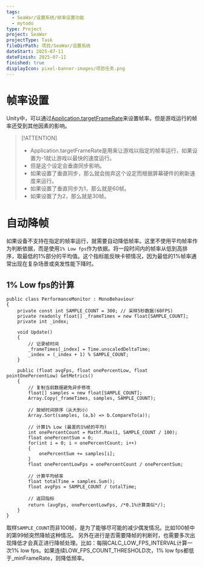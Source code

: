 ```yaml
---
tags:
  - SeaWar/设置系统/帧率设置功能
  - mytodo
type: Project
project: SeaWar
projectType: Task
fileDirPath: 项目/SeaWar/设置系统
dateStart: 2025-07-11
dateFinish: 2025-07-11
finished: true
displayIcon: pixel-banner-images/项目任务.png
---
```

# 帧率设置
Unity中，可以通过[Application.targetFrameRate](https://docs.unity3d.com/2019.4/Documentation/ScriptReference/Application-targetFrameRate.html)来设置帧率。但是游戏运行的帧率还受到其他因素的影响。
>[!ATTENTION]
>- Application.targetFrameRate是用来让游戏以指定的帧率运行，如果设置为-1就让游戏以最快的速度运行。
>- 但是这个设定会垂直同步影响。
>- 如果设置了垂直同步，那么就会抛弃这个设定而根据屏幕硬件的刷新速度来运行。
>- 如果设置了垂直同步为1，那么就是60帧。
>- 如果设置了为2，那么就是30帧。
# 自动降帧
如果设备不支持在指定的帧率运行，就需要自动降低帧率。这里不使用平均帧率作为判断依据，而是使用`1% Low fps`作为依据。将一段时间内的帧率从低到高排序，取最低的1%部分的平均值。这个指标能反映卡顿情况，因为最低的1%帧率通常出现在复杂场景或突发性能下降时。
## 1% Low fps的计算
```CSharp
public class PerformanceMonitor : MonoBehaviour
{
    private const int SAMPLE_COUNT = 300; // 采样5秒数据(60FPS)
    private readonly float[] _frameTimes = new float[SAMPLE_COUNT];
    private int _index;
    
    void Update()
    {
        // 记录帧时间
        _frameTimes[_index] = Time.unscaledDeltaTime;
        _index = (_index + 1) % SAMPLE_COUNT;
    }
    
    public (float avgFps, float onePercentLow, float pointOnePercentLow) GetMetrics()
    {
        // 复制当前数据避免异步修改
        float[] samples = new float[SAMPLE_COUNT];
        Array.Copy(_frameTimes, samples, SAMPLE_COUNT);
        
        // 按帧时间排序（从大到小）
        Array.Sort(samples, (a,b) => b.CompareTo(a));
        
        // 计算1% Low (最差的1%帧的平均)
        int onePercentCount = Mathf.Max(1, SAMPLE_COUNT / 100);
        float onePercentSum = 0;
        for(int i = 0; i < onePercentCount; i++) 
        {
            onePercentSum += samples[i];
        }
        float onePercentLowFps = onePercentCount / onePercentSum;
        
        // 计算平均帧率
        float totalTime = samples.Sum();
        float avgFps = SAMPLE_COUNT / totalTime;
        
        // 返回指标
        return (avgFps, onePercentLowFps, /*0.1%计算类似*/);
    }
}
```
取样`SAMPLE_COUNT`而非100帧，是为了能够尽可能的减少偶发情况。比如100帧中的第99帧突然降帧这种情况。
另外在进行是否需要降帧的判断时，也需要多次出现降低才会真正进行降帧处理。比如：每隔CALC_LOW_FPS_INTERVAL计算一次1% low fps。如果连续LOW_FPS_COUNT_THRESHOLD次，1% low fps都低于_minFrameRate，则降低频率。




